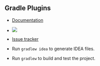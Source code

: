 Gradle Plugins
--------------

* [Documentation](http://evgeny-goldin.com/wiki/Gradle-plugins)

* <a href="http://evgeny-goldin.org/teamcity/viewType.html?buildTypeId=bt53&tab=buildTypeStatusDiv&guest=1"><img src="http://evgeny-goldin.org/teamcity/app/rest/builds/buildType:(id:bt53)/statusIcon"/></a>

* [Issue tracker](http://evgeny-goldin.org/youtrack/issues/gp)

* Run `gradlew idea` to generate IDEA files.

* Run `gradlew` to build and test the project.
